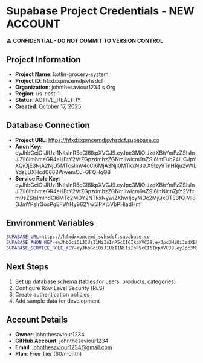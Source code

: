 # Supabase Project Credentials - NEW ACCOUNT

**⚠️ CONFIDENTIAL - DO NOT COMMIT TO VERSION CONTROL**

## Project Information
- **Project Name**: kotlin-grocery-system
- **Project ID**: hfxdxxpmcemdjsvhsdcf
- **Organization**: johnthesaviour1234's Org
- **Region**: us-east-1
- **Status**: ACTIVE_HEALTHY
- **Created**: October 17, 2025

## Database Connection
- **Project URL**: https://hfxdxxpmcemdjsvhsdcf.supabase.co
- **Anon Key**: eyJhbGciOiJIUzI1NiIsInR5cCI6IkpXVCJ9.eyJpc3MiOiJzdXBhYmFzZSIsInJlZiI6ImhmeGR4eHBtY2VtZGpzdmhzZGNmIiwicm9sZSI6ImFub24iLCJpYXQiOjE3NjA2NjU5MTcsImV4cCI6MjA3NjI0MTkxN30.X9lzy9TnHRjuzvWLYdsLUXHcd0668WwemOJ-GFQHqG8
- **Service Role Key**: eyJhbGciOiJIUzI1NiIsInR5cCI6IkpXVCJ9.eyJpc3MiOiJzdXBhYmFzZSIsInJlZiI6ImhmeGR4eHBtY2VtZGpzdmhzZGNmIiwicm9sZSI6InNlcnZpY2Vfcm9sZSIsImlhdCI6MTc2MDY2NTkxNywiZXhwIjoyMDc2MjQxOTE3fQ.Ml8GJmYPsIrGosPgEFWrHy962Yw5lPXj5VbPHiadHmI

## Environment Variables
```bash
SUPABASE_URL=https://hfxdxxpmcemdjsvhsdcf.supabase.co
SUPABASE_ANON_KEY=eyJhbGciOiJIUzI1NiIsInR5cCI6IkpXVCJ9.eyJpc3MiOiJzdXBhYmFzZSIsInJlZiI6ImhmeGR4eHBtY2VtZGpzdmhzZGNmIiwicm9sZSI6ImFub24iLCJpYXQiOjE3NjA2NjU5MTcsImV4cCI6MjA3NjI0MTkxN30.X9lzy9TnHRjuzvWLYdsLUXHcd0668WwemOJ-GFQHqG8
SUPABASE_SERVICE_ROLE_KEY=eyJhbGciOiJIUzI1NiIsInR5cCI6IkpXVCJ9.eyJpc3MiOiJzdXBhYmFzZSIsInJlZiI6ImhmeGR4eHBtY2VtZGpzdmhzZGNmIiwicm9sZSI6InNlcnZpY2Vfcm9sZSIsImlhdCI6MTc2MDY2NTkxNywiZXhwIjoyMDc2MjQxOTE3fQ.Ml8GJmYPsIrGosPgEFWrHy962Yw5lPXj5VbPHiadHmI
```

## Next Steps
1. Set up database schema (tables for users, products, categories)
2. Configure Row Level Security (RLS)
3. Create authentication policies
4. Add sample data for development

## Account Details
- **Owner**: johnthesaviour1234
- **GitHub Account**: johnthesaviour1234
- **Email**: johnthesaviour1234@gmail.com
- **Plan**: Free Tier ($0/month)